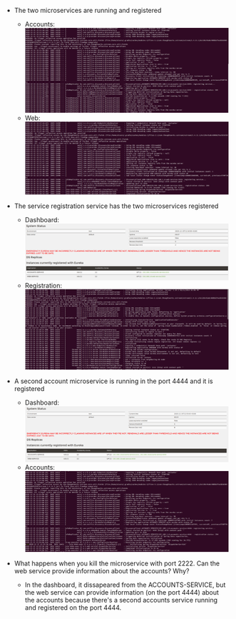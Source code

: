 - The two microservices are running and registered
  - Accounts:
![accounts2222](img/accounts2222.png)
  - Web:
![dashboard](img/web.png)

- The service registration service has the two microservices registered
  - Dashboard:
![dashboard](img/dashboard.png)
  - Registration:
![dashboard](img/registration.png)

- A second account microservice is running in the port 4444 and it is registered
  - Dashboard:
![dashboard](img/dashboard2.png)
  - Accounts: 
![dashboard](img/accounts4444.png)

- What happens when you kill the microservice with port 2222. Can the web service provide information about the accounts? Why?
  - In the dashboard, it dissapeared from the ACCOUNTS-SERVICE, but the web service can provide information (on the port 4444) about the accounts because there's a second accounts service running and registered on the port 4444.